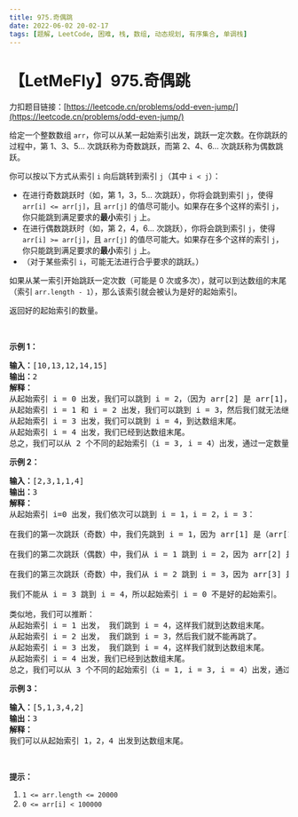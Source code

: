 ```yaml
---
title: 975.奇偶跳
date: 2022-06-02 20-02-17
tags: [题解, LeetCode, 困难, 栈, 数组, 动态规划, 有序集合, 单调栈]
---
```


# 【LetMeFly】975.奇偶跳

力扣题目链接：[https://leetcode.cn/problems/odd-even-jump/](https://leetcode.cn/problems/odd-even-jump/)

<p>给定一个整数数组 <code>arr</code>，你可以从某一起始索引出发，跳跃一定次数。在你跳跃的过程中，第 1、3、5... 次跳跃称为奇数跳跃，而第 2、4、6... 次跳跃称为偶数跳跃。</p>

<p>你可以按以下方式从索引 <code>i</code>&nbsp;向后跳转到索引 <code>j</code>（其中 <code>i &lt; j</code>）：</p>

<ul>
	<li>在进行奇数跳跃时（如，第&nbsp;1，3，5... 次跳跃），你将会跳到索引 <code>j</code>，使得 <code>arr[i] &lt;=&nbsp;arr[j]</code>，且 <code>arr[j]</code> 的值尽可能小。如果存在多个这样的索引 <code>j</code>，你只能跳到满足要求的<strong>最小</strong>索引 <code>j</code> 上。</li>
	<li>在进行偶数跳跃时（如，第&nbsp;2，4，6... 次跳跃），你将会跳到索引&nbsp;<code>j</code>，使得 <code>arr[i] &gt;= arr[j]</code>，且 <code>arr[j]</code> 的值尽可能大。如果存在多个这样的索引 <code>j</code>，你只能跳到满足要求的<strong>最小</strong>索引 <code>j</code>&nbsp;上。</li>
	<li>（对于某些索引 <code>i</code>，可能无法进行合乎要求的跳跃。）</li>
</ul>

<p>如果从某一索引开始跳跃一定次数（可能是 0 次或多次），就可以到达数组的末尾（索引 <code>arr.length - 1</code>），那么该索引就会被认为是好的起始索引。</p>

<p>返回好的起始索引的数量。</p>

<p>&nbsp;</p>

<p><strong>示例 1：</strong></p>

<pre>
<strong>输入：</strong>[10,13,12,14,15]
<strong>输出：</strong>2
<strong>解释： </strong>
从起始索引 i = 0 出发，我们可以跳到 i = 2，（因为 arr[2] 是 arr[1]，arr[2]，arr[3]，arr[4] 中大于或等于 arr[0] 的最小值），然后我们就无法继续跳下去了。
从起始索引 i = 1 和 i = 2 出发，我们可以跳到 i = 3，然后我们就无法继续跳下去了。
从起始索引 i = 3 出发，我们可以跳到 i = 4，到达数组末尾。
从起始索引 i = 4 出发，我们已经到达数组末尾。
总之，我们可以从 2 个不同的起始索引（i = 3, i = 4）出发，通过一定数量的跳跃到达数组末尾。
</pre>

<p><strong>示例&nbsp;2：</strong></p>

<pre>
<strong>输入：</strong>[2,3,1,1,4]
<strong>输出：</strong>3
<strong>解释：</strong>
从起始索引 i=0 出发，我们依次可以跳到 i = 1，i = 2，i = 3：

在我们的第一次跳跃（奇数）中，我们先跳到 i = 1，因为 arr[1] 是（arr[1]，arr[2]，arr[3]，arr[4]）中大于或等于 arr[0] 的最小值。

在我们的第二次跳跃（偶数）中，我们从 i = 1 跳到 i = 2，因为 arr[2] 是（arr[2]，arr[3]，arr[4]）中小于或等于 arr[1] 的最大值。arr[3] 也是最大的值，但 2 是一个较小的索引，所以我们只能跳到 i = 2，而不能跳到 i = 3。

在我们的第三次跳跃（奇数）中，我们从 i = 2 跳到 i = 3，因为 arr[3] 是（arr[3]，arr[4]）中大于或等于 arr[2] 的最小值。

我们不能从 i = 3 跳到 i = 4，所以起始索引 i = 0 不是好的起始索引。

类似地，我们可以推断：
从起始索引 i = 1 出发， 我们跳到 i = 4，这样我们就到达数组末尾。
从起始索引 i = 2 出发， 我们跳到 i = 3，然后我们就不能再跳了。
从起始索引 i = 3 出发， 我们跳到 i = 4，这样我们就到达数组末尾。
从起始索引 i = 4 出发，我们已经到达数组末尾。
总之，我们可以从 3 个不同的起始索引（i = 1, i = 3, i = 4）出发，通过一定数量的跳跃到达数组末尾。
</pre>

<p><strong>示例 3：</strong></p>

<pre>
<strong>输入：</strong>[5,1,3,4,2]
<strong>输出：</strong>3
<strong>解释： </strong>
我们可以从起始索引 1，2，4 出发到达数组末尾。
</pre>

<p>&nbsp;</p>

<p><strong>提示：</strong></p>

<ol>
	<li><code>1 &lt;= arr.length &lt;= 20000</code></li>
	<li><code>0 &lt;= arr[i] &lt; 100000</code></li>
</ol>


    